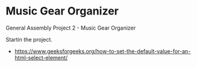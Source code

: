 # Music Gear Organizer
General Assembly Project 2 - Music Gear Organizer

Startin the project.






- https://www.geeksforgeeks.org/how-to-set-the-default-value-for-an-html-select-element/